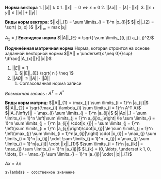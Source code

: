 **Норма вектора**
	1. $||x|| \ge 0$
		1. $||x|| = 0 \iff x = 0$
	2. $||\lambda x|| = |\lambda| \cdot ||x||$
	3. $||x + y|| \le ||x|| + ||y||$

**Виды норм вектора:**
$||x||_{1} = \sum \limits_{i = 1}^n |x_{i}|$
$||x||_{2} = \sqrt{ (x, x) }$
$||x||_{\infty} = \max |x_{i}|$

$A_x = f$
**Евклидова норма**
$||A||_{E} = \sqrt{ \sum \limits_{{i, j}} a_{i, j}^2}$

**Подчинённая матричная норма**
	Норма, которая строится на основе заданной векторной нормы
$||A|| = \underset{x \neq 0}{\sup} \dfrac{||A_{x}||}{||x||}$
1. $||E|| = 1$
	1. $||E||_{E} \sqrt{ n } \neq 1$
2. $||AB|| \le ||A|| \cdot ||B||$
	1. Согласованная норма записи

*Возможная запись* :  $A^T = A^*$

**Виды норм матриц:**
$||A||_{1} = \max_{j} \sum \limits_{i = 1}^n |a_{ij}|$
$||A||_{2} = \sqrt{\max_{i} \lambda_{i} \sum \limits_{i = 1}^n A^T A}$
$||A_{\infty}|| = \max_{i} \sum \limits_{j = 1}^n |a_{ij}|$
$||Ax||_1 = \sum \limits_{i = 1}^n \left|\sum \limits_{j = 1}^n a_{ij}x_j\right| \le \sum \limits_{i = 1}^n \sum \limits_{j = 1}^n |a_{ij}| \cdot|x_{j}| = \sum \limits_{j = 1}^n \left(\sum \limits_{i = 1}^n |a_{ij}|\right)\cdot|x_{j}| \le \sum \limits_{j = 1}^n \left(\max_{j} \sum \limits_{i = 1}^n|a_{ij}|\right) \cdot |x_{i}| = \max_{j} \sum \limits_{i = 1}^n |a_{ij}| \cdot \sum \limits_{j = 1}^n |x_{j}| = \max_{j} \sum \limits_{i = 1}^n|a_{ij}| \cdot ||x||_{1}$
$\sum \limits_{i = 1}^n |a_{ik}| = \max_{j} \sum \limits_{i = 1}^n |a_{ij}|$
$l_{k} = (0, \ldots, \underset k 1, 0, \ldots, 0) = \max_{j} \sum \limits_{i = 1}^n |a_{ij}| \cdot ||x||_{1}$

$Ax = \lambda x$

	$\lambda$ - собственное значение
